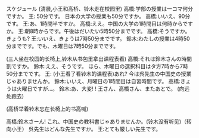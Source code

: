 スケジュール
(清晨,小王和高桥、铃木走在校园里)
高橋:学部の授業は一コマ何分ですか。
王: 50分です。
日本の大学の授業も50分ですか。
高橋:いいえ、90分です。
王:あ、1時間半ですか。
高橋:ええ。中国の大学の1時間目は何時からですか。
王:朝8時からです。午後はだいたい5時50分までです。
高橋:そうですか。きょうも?
王:いいえ、きょうは7時50分までです。
鈴木:わたしの授業は4時50分までです。でも、木曜日は7時50分までです。

(三人坐在校园的长椅上,铃木从书包里拿出课程表看)
高橋:それは鈴木さんの時間割ですか。
鈴木:ええ、そうです。
ほら、木曜日の選択科目はタ方7時から7時50分までです。
王: (小王看了看铃木的课程表)あれ?
今は呉先生の中国史の授業じゃありませんか。
鈴木:いいえ、月曜日の1時間目は自習時間です。
高橋:きょうは火曜日ですが…。
鈴木:あ、大変! !
王さん、高橋さん、またあとで。
(向远处跑去)

(高桥举着铃木忘在长椅上的书高喊)

高橋:鈴木さーん!
これ、中国史の教科書じゃありませんか。(铃木没有听见)（转向小王）
呉先生はどんな先生ですか。
王:とても厳しい先生です。